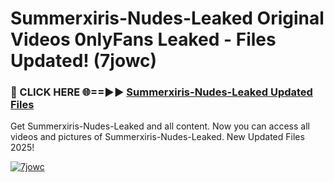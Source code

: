 # Summerxiris-Nudes-Leaked Original Videos 0nlyFans Leaked - Files Updated! (7jowc)

<h3>🔴 CLICK HERE 🌐==►► <a href="https://tinyurl.com/5h6xmrr3" rel="nofollow">Summerxiris-Nudes-Leaked Updated Files</a></h3>

Get Summerxiris-Nudes-Leaked and all content. Now you can access all videos and pictures of Summerxiris-Nudes-Leaked. New Updated Files 2025!

[![7jowc](https://i.imgur.com/KVD873Z.gif)](https://tinyurl.com/5h6xmrr3)
